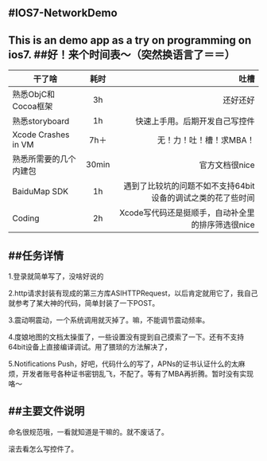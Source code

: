 #IOS7-NetworkDemo
---
This is an demo app as a try on programming on ios7.
##好！来个时间表～（突然换语言了＝＝）
---
| 干了啥        | 耗时           | 吐槽  |
| ------------- |:-------------:| -----:|
|熟悉ObjC和Cocoa框架|3h|还好还好|
|熟悉storyboard|1h|快速上手用。后期开发自己写控件|
|Xcode Crashes in VM|7h＋|无！力！吐！槽！求MBA！|
|熟悉所需要的几个内建包|30min|官方文档很nice|
|BaiduMap SDK|1h|遇到了比较坑的问题不如不支持64bit设备的调试之类的花了些时间|
|Coding|2h|Xcode写代码还是挺顺手，自动补全里的排序筛选很nice|
##任务详情
---
1.登录就简单写了，没啥好说的

2.http请求封装有现成的第三方库ASIHTTPRequest，以后肯定就用它了，我自己就参考了某大神的代码，简单封装了一下POST。

3.震动啊震动，一个系统调用就灭掉了。嘛，不能调节震动频率。

4.度娘地图的文档太操蛋了，一些设置没有提到自己摸索了一下。还有不支持64bit设备上直接编译调试。用了猥琐的方法解决了，

5.Notifications Push，好吧，代码什么的写了，APNs的证书认证什么的太麻烦，开发者账号各种证书密钥乱飞，不配了。等有了MBA再折腾。暂时没有实现咯～

##主要文件说明
---
命名很规范哦，一看就知道是干嘛的。就不废话了。

滚去看怎么写控件了。
   
   
	

